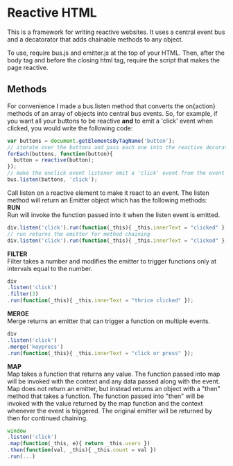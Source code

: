 Reactive HTML
=============

This is a framework for writing reactive websites. It uses a central event bus and a decatorator that adds chainable methods to any object.

To use, require bus.js and emitter.js at the top of your HTML. Then, after the body tag and before the closing html tag, require the script that makes the page reactive.

Methods
-------
For convenience I made a bus.listen method that converts the on{action} methods of an array of objects into central bus events. So, for example, if you want all your buttons to be reactive <strong>and</strong> to emit a 'click' event when clicked, you would write the following code:

```javascript
var buttons = document.getElementsByTagName('button');
// iterate over the buttons and pass each one into the reactive decorator
forEach(buttons, function(button){
  button = reactive(button);
});
// make the onclick event listener emit a 'click' event from the event bus.
bus.listen(buttons, 'click');
```
Call listen on a reactive element to make it react to an event. The listen method will return an Emitter object which has the following methods:    
<strong>RUN</strong>    
Run will invoke the function passed into it when the listen event is emitted.
```javascript
div.listen('click').run(function(_this){ _this.innerText = "clicked" })
// run returns the emitter for method chaining
div.listen('click').run(function(_this){ _this.innerText = "clicked" }).run(etc...)
```
<strong>FILTER</strong>    
Filter takes a number and modifies the emitter to trigger functions only at intervals equal to the number.
```javascript
div    
.listen('click')    
.filter(3)   
.run(function(_this){ _this.innerText = "thrice clicked" });
```
<strong>MERGE</strong>    
Merge returns an emitter that can trigger a function on multiple events.
```javascript
div     
.listen('click')   
.merge('keypress')    
.run(function(_this){ _this.innerText = "click or press" });
```
<strong>MAP</strong>    
Map takes a function that returns any value. The function passed into map will be invoked with the context and any data passed along with the event. Map does not return an emitter, but instead returns an object with a "then" method that takes a function. The function passed into "then" will be invoked with the value returned by the map function and the context whenever the event is triggered. The original emitter will be returned by then for continued chaining.
```javascript
window
.listen('click')
.map(function(_this, e){ return _this.users })
.then(function(val, _this){ _this.count = val })
.run(...)
```




